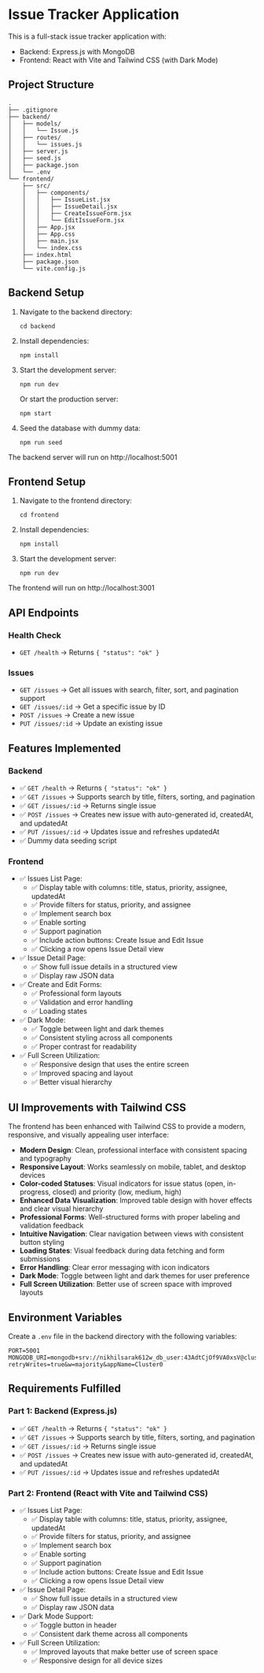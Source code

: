 # Issue Tracker Application

This is a full-stack issue tracker application with:
- Backend: Express.js with MongoDB
- Frontend: React with Vite and Tailwind CSS (with Dark Mode)

## Project Structure

```
.
├── .gitignore
├── backend/
│   ├── models/
│   │   └── Issue.js
│   ├── routes/
│   │   └── issues.js
│   ├── server.js
│   ├── seed.js
│   ├── package.json
│   └── .env
└── frontend/
    ├── src/
    │   ├── components/
    │   │   ├── IssueList.jsx
    │   │   ├── IssueDetail.jsx
    │   │   ├── CreateIssueForm.jsx
    │   │   └── EditIssueForm.jsx
    │   ├── App.jsx
    │   ├── App.css
    │   ├── main.jsx
    │   └── index.css
    ├── index.html
    ├── package.json
    └── vite.config.js
```

## Backend Setup

1. Navigate to the backend directory:
   ```
   cd backend
   ```

2. Install dependencies:
   ```
   npm install
   ```

3. Start the development server:
   ```
   npm run dev
   ```

   Or start the production server:
   ```
   npm start
   ```

4. Seed the database with dummy data:
   ```
   npm run seed
   ```

The backend server will run on http://localhost:5001

## Frontend Setup

1. Navigate to the frontend directory:
   ```
   cd frontend
   ```

2. Install dependencies:
   ```
   npm install
   ```

3. Start the development server:
   ```
   npm run dev
   ```

The frontend will run on http://localhost:3001

## API Endpoints

### Health Check
- `GET /health` → Returns `{ "status": "ok" }`

### Issues
- `GET /issues` → Get all issues with search, filter, sort, and pagination support
- `GET /issues/:id` → Get a specific issue by ID
- `POST /issues` → Create a new issue
- `PUT /issues/:id` → Update an existing issue

## Features Implemented

### Backend
- ✅ `GET /health` → Returns `{ "status": "ok" }`
- ✅ `GET /issues` → Supports search by title, filters, sorting, and pagination
- ✅ `GET /issues/:id` → Returns single issue
- ✅ `POST /issues` → Creates new issue with auto-generated id, createdAt, and updatedAt
- ✅ `PUT /issues/:id` → Updates issue and refreshes updatedAt
- ✅ Dummy data seeding script

### Frontend
- ✅ Issues List Page:
  - ✅ Display table with columns: title, status, priority, assignee, updatedAt
  - ✅ Provide filters for status, priority, and assignee
  - ✅ Implement search box
  - ✅ Enable sorting
  - ✅ Support pagination
  - ✅ Include action buttons: Create Issue and Edit Issue
  - ✅ Clicking a row opens Issue Detail view
- ✅ Issue Detail Page:
  - ✅ Show full issue details in a structured view
  - ✅ Display raw JSON data
- ✅ Create and Edit Forms:
  - ✅ Professional form layouts
  - ✅ Validation and error handling
  - ✅ Loading states
- ✅ Dark Mode:
  - ✅ Toggle between light and dark themes
  - ✅ Consistent styling across all components
  - ✅ Proper contrast for readability
- ✅ Full Screen Utilization:
  - ✅ Responsive design that uses the entire screen
  - ✅ Improved spacing and layout
  - ✅ Better visual hierarchy

## UI Improvements with Tailwind CSS

The frontend has been enhanced with Tailwind CSS to provide a modern, responsive, and visually appealing user interface:

- **Modern Design**: Clean, professional interface with consistent spacing and typography
- **Responsive Layout**: Works seamlessly on mobile, tablet, and desktop devices
- **Color-coded Statuses**: Visual indicators for issue status (open, in-progress, closed) and priority (low, medium, high)
- **Enhanced Data Visualization**: Improved table design with hover effects and clear visual hierarchy
- **Professional Forms**: Well-structured forms with proper labeling and validation feedback
- **Intuitive Navigation**: Clear navigation between views with consistent button styling
- **Loading States**: Visual feedback during data fetching and form submissions
- **Error Handling**: Clear error messaging with icon indicators
- **Dark Mode**: Toggle between light and dark themes for user preference
- **Full Screen Utilization**: Better use of screen space with improved layouts

## Environment Variables

Create a `.env` file in the backend directory with the following variables:

```
PORT=5001
MONGODB_URI=mongodb+srv://nikhilsarak612w_db_user:43AdtCjOf9VA0xsV@cluster0.58ijtmc.mongodb.net/issue_tracker?retryWrites=true&w=majority&appName=Cluster0
```

## Requirements Fulfilled

### Part 1: Backend (Express.js)
- ✅ `GET /health` → Returns `{ "status": "ok" }`
- ✅ `GET /issues` → Supports search by title, filters, sorting, and pagination
- ✅ `GET /issues/:id` → Returns single issue
- ✅ `POST /issues` → Creates new issue with auto-generated id, createdAt, and updatedAt
- ✅ `PUT /issues/:id` → Updates issue and refreshes updatedAt

### Part 2: Frontend (React with Vite and Tailwind CSS)
- ✅ Issues List Page:
  - ✅ Display table with columns: title, status, priority, assignee, updatedAt
  - ✅ Provide filters for status, priority, and assignee
  - ✅ Implement search box
  - ✅ Enable sorting
  - ✅ Support pagination
  - ✅ Include action buttons: Create Issue and Edit Issue
  - ✅ Clicking a row opens Issue Detail view
- ✅ Issue Detail Page:
  - ✅ Show full issue details in a structured view
  - ✅ Display raw JSON data
- ✅ Dark Mode Support:
  - ✅ Toggle button in header
  - ✅ Consistent dark theme across all components
- ✅ Full Screen Utilization:
  - ✅ Improved layouts that make better use of screen space
  - ✅ Responsive design for all device sizes